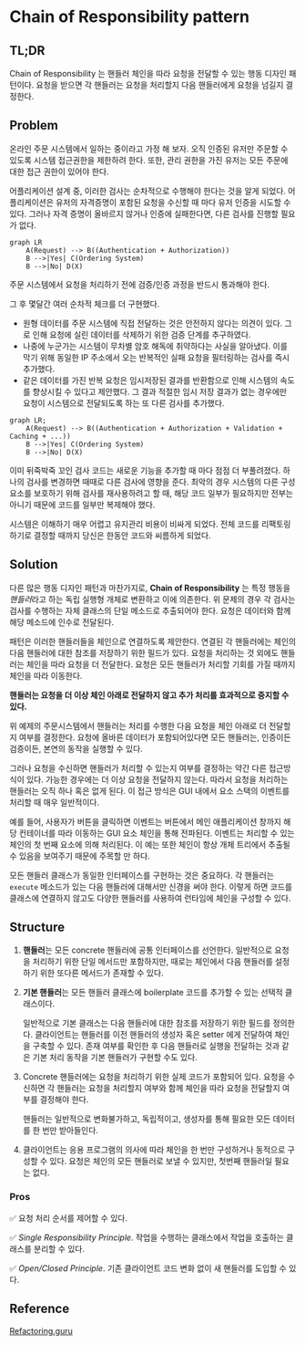 # Chain of Responsibility pattern

## TL;DR
Chain of Responsibility 는 핸들러 체인을 따라 요청을 전달할 수 있는 행동 디자인 패턴이다. 요청을 받으면 각 핸들러는 요청을 처리할지 다음 핸들러에게 요청을 넘길지 결정한다.

## Problem
온라인 주문 시스템에서 일하는 중이라고 가정 해 보자. 오직 인증된 유저만 주문할 수 있도록 시스템 접근권한을 제한하려 한다. 또한, 관리 권한을 가진 유저는 모든 주문에 대한 접근 권한이 있어야 한다.

어플리케이션 설계 중, 이러한 검사는 순차적으로 수행해야 한다는 것을 알게 되었다. 어플리케이션은 유저의 자격증명이 포함된 요청을 수신할 때 마다 유저 인증을 시도할 수 있다. 그러나 자격 증명이 올바르지 않거나 인증에 실패한다면, 다른 검사를 진행할 필요가 없다.

``` mermaid
graph LR
    A(Request) --> B((Authentication + Authorization))
    B -->|Yes| C(Ordering System)
    B -->|No| D(X)
```

주문 시스템에서 요청을 처리하기 전에 검증/인증 과정을 반드시 통과해야 한다.


그 후 몇달간 여러 순차적 체크를 더 구현했다.
- 원형 데이터를 주문 시스템에 직접 전달하는 것은 안전하지 않다는 의견이 있다. 그로 인해 요청에 실린 데이터를 삭제하기 위한 검증 단계를 추구하였다.
- 나중에 누군가는 시스템이 무차별 암호 해독에 취약하다는 사실을 알아냈다. 이를 막기 위해 동일한 IP 주소에서 오는 반복적인 실패 요청을 필터링하는 검사를 즉시 추가했다.
- 같은 데이터를 가진 반복 요청은 임시저장된 결과를 반환함으로 인해 시스템의 속도를 향상시킬 수 있다고 제안했다. 그 결과 적절한 임시 저장 결과가 없는 경우에만 요청이 시스템으로 전달되도록 하는 또 다른 검사를 추가했다.

``` mermaid
graph LR;
    A(Request) --> B((Authentication + Authorization + Validation + Caching + ...))
    B -->|Yes| C(Ordering System)
    B -->|No| D(X)
```

이미 뒤죽박죽 꼬인 검사 코드는 새로운 기능을 추가할 때 마다 점점 더 부풀려졌다. 하나의 검사를 변경하면 때때로 다른 검사에 영향을 준다. 최악의 경우 시스템의 다른 구성 요소를 보호하기 위해 검사를 재사용하려고 할 때, 해당 코드 일부가 필요하지만 전부는 아니기 때문에 코드를 일부만 복제해야 했다.  

시스템은 이해하기 매우 어렵고 유지관리 비용이 비싸게 되었다. 전체 코드를 리팩토링하기로 결정할 때까지 당신은 한동안 코드와 씨름하게 되었다.

## Solution
다른 많은 행동 디자인 패턴과 마찬가지로, **Chain of Responsibility** 는 특정 행동을 *핸들러*라고 하는 독립 실행형 개체로 변환하고 이에 의존한다. 위 문제의 경우 각 검사는 검사를 수행하는 자체 클래스의 단일 메소드로 추출되어야 한다. 요청은 데이터와 함께 해당 메소드에 인수로 전달된다.

패턴은 이러한 핸들러들을 체인으로 연결하도록 제안한다. 연결된 각 핸들러에는 체인의 다음 핸들러에 대한 참조를 저장하기 위한 필드가 있다. 요청을 처리하는 것 외에도 핸들러는 체인을 따라 요청을 더 전달한다. 요청은 모든 핸들러가 처리할 기회를 가질 때까지 체인을 따라 이동한다.

**핸들러는 요청을 더 이상 체인 아래로 전달하지 않고 추가 처리를 효과적으로 중지할 수 있다.**

위 예제의 주문시스템에서 핸들러는 처리를 수행한 다음 요청을 체인 아래로 더 전달할지 여부를 결정한다. 요청에 올바른 데이터가 포함되어있다면 모든 핸들러는, 인증이든 검증이든, 본연의 동작을 실행할 수 있다.

그러나 요청을 수신하면 핸들러가 처리할 수 있는지 여부를 결정하는 약간 다른 접근방식이 있다. 가능한 경우에는 더 이상 요청을 전달하지 않는다. 따라서 요청을 처리하는 핸들러는 오직 하나 혹은 없게 된다. 이 접근 방식은 GUI 내에서 요소 스택의 이벤트를 처리할 때 매우 일반적이다.

예를 들어, 사용자가 버튼을 클릭하면 이벤트는 버튼에서 메인 애플리케이션 창까지 해당 컨테이너를 따라 이동하는 GUI 요소 체인을 통해 전파된다. 이벤트는 처리할 수 있는 체인의 첫 번째 요소에 의해 처리된다. 이 예는 또한 체인이 항상 개체 트리에서 추출될 수 있음을 보여주기 때문에 주목할 만 하다.

모든 핸들러 클래스가 동일한 인터페이스를 구현하는 것은 중요하다. 각 핸들러는 `execute` 메소드가 있는 다음 핸들러에 대해서만 신경을 써야 한다. 이렇게 하면 코드를 클래스에 연결하지 않고도 다양한 핸들러를 사용하여 런타임에 체인을 구성할 수 있다.

## Structure
1. **핸들러**는 모든 concrete 핸들러에 공통 인터페이스를 선언한다. 일반적으로 요청을 처리하기 위한 단일 메서드만 포함하지만, 때로는 체인에서 다음 핸들러를 설정하기 위한 또다른 메서드가 존재할 수 있다.
2. **기본 핸들러**는 모든 핸들러 클래스에 boilerplate 코드를 추가할 수 있는 선택적 클래스이다.
    
    일반적으로 기본 클래스는 다음 핸들러에 대한 참조를 저장하기 위한 필드를 정의한다. 클라이언트는 핸들러를 이전 핸들러의 생성자 혹은 setter 에게 전달하여 채인을 구축할 수 있다. 존재 여부를 확인한 후 다음 핸들러로 실행을 전달하는 것과 같은 기본 처리 동작을 기본 핸들러가 구현할 수도 있다.
3. Concrete 핸들러에는 요청을 처리하기 위한 실제 코드가 포함되어 있다. 요청을 수신하면 각 핸들러는 요청을 처리할지 여부와 함께 체인을 따라 요청을 전달할지 여부를 결정해야 한다.
   
   핸들러는 일반적으로 변화불가하고, 독립적이고, 생성자를 통해 필요한 모든 데이터를 한 번만 받아들인다.
4. 클라이언트는 응용 프로그램의 의사에 따라 체인을 한 번만 구성하거나 동적으로 구성할 수 있다. 요청은 체인의 모든 핸들러로 보낼 수 있지만, 첫번째 핸들러일 필요는 없다.

### Pros 
✅ 요청 처리 순서를 제어할 수 있다.

✅ *Single Responsibility Principle*. 작업을 수행하는 클래스에서 작업을 호출하는 클래스를 분리할 수 있다.

✅ *Open/Closed Principle*. 기존 클라이언트 코드 변화 없이 새 핸들러를 도입할 수 있다.


## Reference

[Refactoring.guru](https://refactoring.guru/design-patterns/chain-of-responsibility)